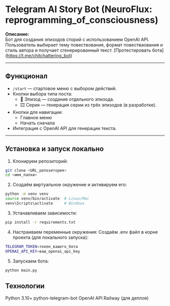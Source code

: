 # Telegram AI Story Bot (NeuroFlux: reprogramming_of_consciousness)

**Описание:**  
Бот для создания эпизодов сторий с использованием OpenAI API. Пользователь выбирает тему повествования, формат повестваования и стиль автора и получает сгенерированный текст.  [Протестировать бота] (https://t.me/chitchattering_bot)

---

## Функционал

- `/start` — стартовое меню с выбором действий.  
- Кнопки выбора типа поста:  
  - 📘 Эпизод — создание отдельного эпизода.  
  - 🎞 Серия — генерация серии из трёх эпизодов (в разработке).  
- Кнопки для навигации:  
  - Главное меню  
  - Начать сначала  
- Интеграция с OpenAI API для генерации текста.  

---

## Установка и запуск локально

1. Клонируем репозиторий:

```bash
git clone <URL_репозитория>
cd <имя_папки>
```
2. Создаём виртуальное окружение и активируем его:

```bash
python -m venv venv
source venv/bin/activate  # Linux/Mac
venv\Scripts\activate     # Windows
```
3. Устанавливаем зависимости:

```bash
pip install -r requirements.txt
```
4. Настраиваем переменные окружения:
Создаём .env файл в корне проекта (для локального запуска):

```bash
TELEGRAM_TOKEN=токен_вашего_бота
OPENAI_API_KEY=ваш_openai_api_key
```
5. Запускаем бота:

```bash
python main.py
```
## Технологии

Python 3.10+
python-telegram-bot
OpenAI API
Railway (для деплоя)

